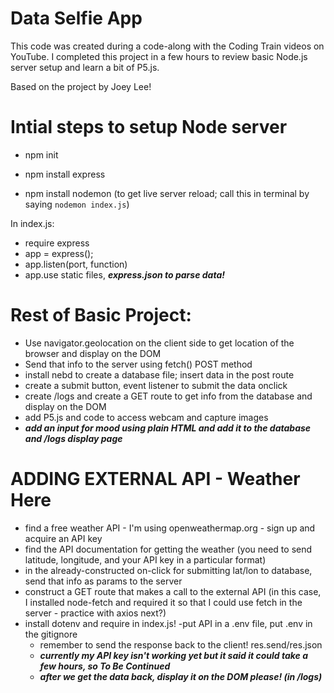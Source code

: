 # Data Selfie App

This code was created during a code-along with the Coding Train videos on YouTube. I completed this project in a few hours to review basic Node.js server setup and learn a bit of P5.js.

Based on the project by Joey Lee!

# Intial steps to setup Node server

- npm init

- npm install express

- npm install nodemon (to get live server reload; call this in terminal by saying `nodemon index.js`)

In index.js:

- require express
- app = express();
- app.listen(port, function)
- app.use static files, **_express.json to parse data!_**

# Rest of Basic Project:

- Use navigator.geolocation on the client side to get location of the browser and display on the DOM
- Send that info to the server using fetch() POST method
- install nebd to create a database file; insert data in the post route
- create a submit button, event listener to submit the data onclick
- create /logs and create a GET route to get info from the database and display on the DOM
- add P5.js and code to access webcam and capture images
- **_add an input for mood using plain HTML and add it to the database and /logs display page_**

# ADDING EXTERNAL API - Weather Here

- find a free weather API - I'm using openweathermap.org - sign up and acquire an API key
- find the API documentation for getting the weather (you need to send latitude, longitude, and your API key in a particular format)
- in the already-constructed on-click for submitting lat/lon to database, send that info as params to the server
- construct a GET route that makes a call to the external API (in this case, I installed node-fetch and required it so that I could use fetch in the server - practice with axios next?)
- install dotenv and require in index.js!
  -put API in a .env file, put .env in the gitignore
  - remember to send the response back to the client! res.send/res.json
  - **_currently my API key isn't working yet but it said it could take a few hours, so To Be Continued_**
  - **_after we get the data back, display it on the DOM please! (in /logs)_**
